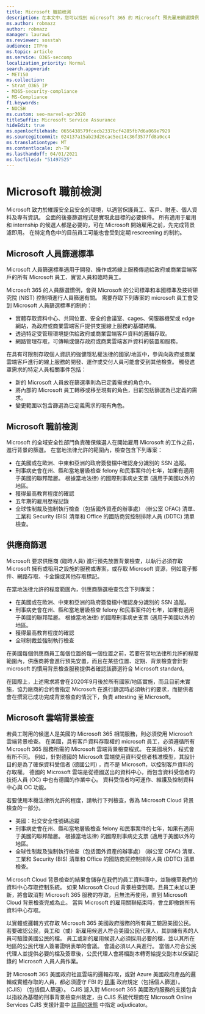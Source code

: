 ```yaml
---
title: Microsoft 職前檢測
description: 在本文中，您可以找到 microsoft 365 的 Microsoft 預先雇用篩選慣例。
ms.author: robmazz
author: robmazz
manager: laurawi
ms.reviewer: sosstah
audience: ITPro
ms.topic: article
ms.service: O365-seccomp
localization_priority: Normal
search.appverid:
- MET150
ms.collection:
- Strat_O365_IP
- M365-security-compliance
- MS-Compliance
f1.keywords:
- NOCSH
ms.custom: seo-marvel-apr2020
titleSuffix: Microsoft Service Assurance
hideEdit: true
ms.openlocfilehash: 0656438579fcecb2337bcf4285fb7d6a069e7929
ms.sourcegitcommit: 024137a15ab23d26cac5ec14c36f3577fd8a0cc4
ms.translationtype: MT
ms.contentlocale: zh-TW
ms.lasthandoff: 04/01/2021
ms.locfileid: "51497525"
---
```

# <a name="microsoft-pre-employment-screening"></a>Microsoft 職前檢測

Microsoft 致力於維護安全且安全的環境，以適當保護員工、客戶、財產、個人資料及專有資訊。 全面的後臺篩選程式是實現此目標的必要條件。 所有適用于雇用和 internship 的候選人都是必要的，可在 Microsoft 開始雇用之前，先完成背景濾即用。 在特定角色中的目前員工可能也會受到定期 rescreening 的制約。

## <a name="the-microsoft-personnel-screening-standard"></a>Microsoft 人員篩選標準

Microsoft 人員篩選標準適用于開發、操作或將線上服務傳遞給政府或商業雲端客戶的所有 Microsoft 員工、實習人員和臨時員工。

Microsoft 365 的人員篩選慣例，會與 Microsoft 的公司標準和本國標準及技術研究院 (NIST) 控制項進行人員篩選有關。 需要存取下列專案的 microsoft 員工會受到 Microsoft 人員篩選標準的制約：

- 實體存取資料中心、共同位置、安全的會議室、cages、伺服器機架或 edge 網站，為政府或商業雲端客戶提供支援線上服務的基礎結構。
- 透過特定受管理環境提供給政府或商業雲端客戶資料的邏輯存取。
- 網路管理存取，可傳輸或儲存政府或商業雲端客戶資料的裝置和服務。

在具有可限制存取個人資訊的強健隱私權法律的國家/地區中，參與向政府或商業雲端客戶進行的線上服務的開發、運作或交付人員可能會受到其他檢查。 觸發遮罩需求的特定人員相關事件包括：

- 新的 Microsoft 人員放在篩選準則為已定義需求的角色中。
- 將內部的 Microsoft 員工轉移或移至現有的角色，目前包括篩選為已定義的需求。
- 變更範圍以包含篩選為已定義需求的現有角色。

## <a name="microsoft-pre-employment-screening"></a>Microsoft 職前檢測

Microsoft 的全域安全性部門負責確保候選人在開始雇用 Microsoft 的工作之前，進行背景的篩選。
在當地法律允許的範圍內，檢查包含下列專案：

- 在美國或在歐洲、中東和亞洲的政府簽發檔中確認身分識別的 SSN 追蹤。
- 刑事病史會在州、縣和當地層級檢查 felony 和民事案件的七年，如果有適用于美國的聯邦階層。 根據當地法律) 的國際刑事病史支票 (適用于美國以外的地區。
- 獲得最高教育程度的確認
- 五年期的雇用歷程記錄
- 全球性制裁及強制執行檢查（包括國外資產的辦事處） (辦公室 OFAC) 清單、工業和 Security (BIS) 清單和 Office 的國防商貿控制排除人員 (DDTC) 清單檢查。

## <a name="supplier-screening"></a>供應商篩選

Microsoft 要求供應商 (臨時人員) 進行預先放置背景檢查，以執行必須存取 Microsoft 擁有或租用之設施的服務或專案，或存取 Microsoft 資源，例如電子郵件、網路存取、卡金鑰或其他存取標記。

在當地法律允許的程度範圍內，供應商篩選檢查包含下列專案：

- 在美國或在歐洲、中東和亞洲的政府簽發檔中確認身分識別的 SSN 追蹤。
- 刑事病史會在州、縣和當地層級檢查 felony 和民事案件的七年，如果有適用于美國的聯邦階層。 根據當地法律) 的國際刑事病史支票 (適用于美國以外的地區。
- 獲得最高教育程度的確認
- 全球制裁並強制執行檢查

在美國每個供應商員工每個位置的每一個位置之前，若要在當地法律所允許的程度範圍內，供應商將會進行預先安置，而且在某些位置、定期、背景檢查會針對 microsoft 的慣用背景檢查服務提供者確認該篩選符合 Microsoft standard。 

在國際上，上述需求將會在2020年9月後於所有國家/地區實施，而且目前未實施，協力廠商的合約會指定 Microsoft 在進行篩選時必須執行的要求，而提供者會在撰寫已成功完成背景檢查的情況下，負責 attesting 至 Microsoft。

## <a name="microsoft-cloud-background-check"></a>Microsoft 雲端背景檢查

若員工聘用的候選人是美國的 Microsoft 365 相關服務，則必須使用 Microsoft 雲端背景檢查。 在美國，具有客戶資料存取權的 microsoft 員工，必須遵循所有 Microsoft 365 服務所需的 Microsoft 雲端背景檢查程式。 在美國境外，程式會有所不同。 例如，針對德國的 Microsoft 雲端使用資料受信者核准模型，其設計目的是為了確保資料受信者 (德國公司) ，而不是 Microsoft，以控制客戶資料的存取權。 德國的 Microsoft 雲端是從德國送出的資料中心，而包含資料受信者的技術人員 (OC) 中也有德國的作業中心。 資料受信者均可運作、維護及控制資料中心與 OC 功能。

若要使用本機法律所允許的程度，請執行下列檢查，做為 Microsoft Cloud 背景檢查的一部分。

- 美國：社交安全性號碼追蹤
- 刑事病史會在州、縣和當地層級檢查 felony 和民事案件的七年，如果有適用于美國的聯邦階層。 根據當地法律) 的國際刑事病史支票 (適用于美國以外的地區。
- 全球性制裁及強制執行檢查（包括國外資產的辦事處） (辦公室 OFAC) 清單、工業和 Security (BIS) 清單和 Office 的國防商貿控制排除人員 (DDTC) 清單檢查。

Microsoft Cloud 背景檢查的結果會儲存在我們的員工資料庫中，並聯機至我們的資料中心存取控制系統。 如果 Microsoft Cloud 背景檢查到期，且員工未加以更新，將會取消對 Microsoft 365 服務的存取，且無法再使用，直到 Microsoft Cloud 背景檢查完成為止。 當與 Microsoft 的雇用關聯結束時，會立即撤銷所有資料中心存取。

以實體或邏輯方式存取 Microsoft 365 美國政府服務的所有員工驗證美國公民。 若要確認公民，員工和（或）新雇用候選人符合美國公民代理人，其訓練有素的人員可驗證美國公民的檔。 員工或新的雇用候選人必須採用必要的檔，並以其所在地區的公民代理人簽署證明表單的會議。 會議必須以人員進行。 當個人符合公民代理人並提供必要的檔及簽章後，公民代理人會將檔副本轉寄給提交副本以保留記錄的 Microsoft 人員人員作業。

對 Microsoft 365 美國政府社區雲端的邏輯存取，或對 Azure 美國政府產品的邏輯或實體存取的人員，都必須遵守 FBI 的 [民事](https://www.fbi.gov/services/cjis) 政府規定（包括個人篩選）。 (CJIS) （包括個人篩選）。 CJIS 濾入對 Microsoft 365 美國政府服務的支援包含以指紋為基礎的刑事背景檢查州裁定，由 CJIS 系統代理商在 Microsoft Online Services CJIS 支援計畫中 [註冊的狀態](https://blogs.office.com/2013/10/23/california-and-microsoft-sign-cjis-security-policy-agreement/) 中指定 adjudicator。

